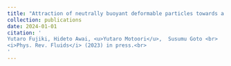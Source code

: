 ```yaml
---
title: "Attraction of neutrally buoyant deformable particles towards a vortex"
collection: publications
date: 2024-01-01
citation: '
Yutaro Fujiki, Hideto Awai, <u>Yutaro Motoori</u>,  Susumu Goto <br> 
<i>Phys. Rev. Fluids</i> (2023) in press.<br>
'
---
```

